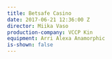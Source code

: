 ```yaml
---
title: Betsafe Casino
date: 2017-06-21 12:36:00 Z
director: Miika Vaso
production-company: VCCP Kin
equipment: Arri Alexa Anamorphic
is-shown: false
---
```


